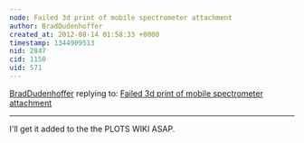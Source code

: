 ```yaml
---
node: Failed 3d print of mobile spectrometer attachment
author: BradDudenhoffer
created_at: 2012-08-14 01:58:33 +0000
timestamp: 1344909513
nid: 2847
cid: 1150
uid: 571
---
```




[BradDudenhoffer](../profile/BradDudenhoffer) replying to: [Failed 3d print of mobile spectrometer attachment](../notes/warren/7-17-2012/failed-3d-print-mobile-spectrometer-attachment)

----
I'll get it added to the the PLOTS WIKI ASAP.